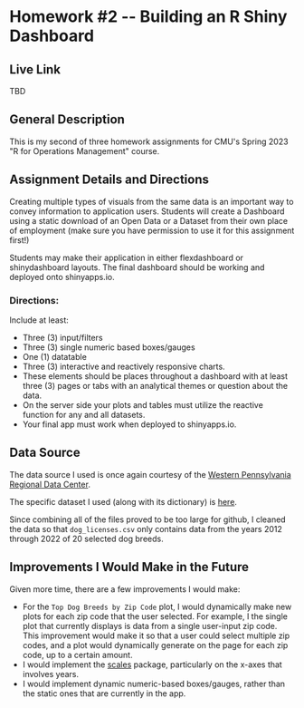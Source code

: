 # Homework #2 -- Building an R Shiny Dashboard

## Live Link

TBD

## General Description

This is my second of three homework assignments for CMU's Spring 2023 "R for Operations Management" course.

## Assignment Details and Directions

Creating multiple types of visuals from the same data is an important way to convey information to application users. Students will create a Dashboard using a static download of an Open Data or a Dataset from their own place of employment (make sure you have permission to use it for this assignment first!)

Students may make their application in either flexdashboard or shinydashboard layouts. The final dashboard should be working and deployed onto shinyapps.io.

### Directions:

Include at least:
* Three (3) input/filters
* Three (3) single numeric based boxes/gauges
* One (1) datatable
* Three (3) interactive and reactively responsive charts.
* These elements should be places throughout a dashboard with at least three (3) pages or tabs with an analytical themes or question about the data.
* On the server side your plots and tables must utilize the reactive function for any and all datasets.
* Your final app must work when deployed to shinyapps.io.

## Data Source

The data source I used is once again courtesy of the [Western Pennsylvania Regional Data Center](http://www.wprdc.org/).

The specific dataset I used (along with its dictionary) is [here](https://data.wprdc.org/dataset/allegheny-county-dog-licenses).

Since combining all of the files proved to be too large for github, I cleaned the data so that `dog_licenses.csv` only contains data from the years 2012 through 2022 of 20 selected dog breeds.

## Improvements I Would Make in the Future

Given more time, there are a few improvements I would make:

* For the `Top Dog Breeds by Zip Code` plot, I would dynamically make new plots for each zip code that the user selected.  For example, I the single plot that currently displays is data from a single user-input zip code.  This improvement would make it so that a user could select multiple zip codes, and a plot would dynamically generate on the page for each zip code, up to a certain amount.
* I would implement the [scales](https://scales.r-lib.org/) package, particularly on the x-axes that involves years.
* I would implement dynamic numeric-based boxes/gauges, rather than the static ones that are currently in the app.